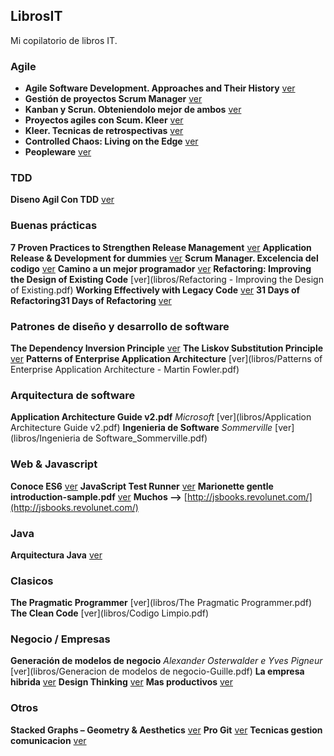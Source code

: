 ## LibrosIT
Mi copilatorio de libros IT.


### Agile
* **Agile Software Development. Approaches and Their History** [ver](libros/agile.pdf)
* **Gestión de proyectos Scrum Manager** [ver](libros/gestion_proyectos_scrum_manager.pdf)
* **Kanban y Scrun. Obteniendolo mejor de ambos** [ver](libros/KanbanVsScrum_Castellano_FINAL-printed.pdf)
* **Proyectos agiles con Scum. Kleer** [ver](libros/kleer-proyecto-agiles-con-scrum.pdf)
* **Kleer. Tecnicas de retrospectivas** [ver](libros/kleer-tecnicas-de-retrospectivas-es.pdf)
* **Controlled Chaos: Living on the Edge** [ver](libros/ControlledChaos.pdf)
* **Peopleware** [ver](Peopleware.pdf)

### TDD
**Diseno Agil Con TDD** [ver](libros/disenoAgilConTdd_ebook.pdf)

### Buenas prácticas
**7 Proven Practices to Strengthen Release Management**  [ver](libros/7ProvenPracticestoStrengthenReleaseManagement.pdf) 
**Application Release & Development for dummies** [ver](libros/AppReleaseDeploymentForDummies.pdf)
**Scrum Manager. Excelencia del codigo** [ver](libros/scrum_manager_excelencia_del_codigo.pdf)
**Camino a un mejor programador** [ver](libros/caminoAunMejorProgramador.pdf)
**Refactoring: Improving the Design of Existing Code** [ver](libros/Refactoring - Improving the Design of Existing.pdf)
**Working Effectively with Legacy Code** [ver](libros/WorkingLegacyCode.pdf)
**31 Days of Refactoring31 Days of Refactoring** [ver](libros/31DaysRefactoring.pdf)

### Patrones de diseño y desarrollo de software
**The Dependency Inversion Principle** [ver](libros/dip.pdf)
**The Liskov Substitution Principle** [ver](libros/lsp.pdf)
**Patterns of Enterprise Application Architecture** [ver](libros/Patterns of Enterprise Application Architecture - Martin Fowler.pdf)

### Arquitectura de software
**Application Architecture Guide v2.pdf** _Microsoft_ [ver](libros/Application Architecture Guide v2.pdf)
**Ingenieria de Software** _Sommerville_ [ver](libros/Ingenieria de Software_Sommerville.pdf)

### Web & Javascript
**Conoce ES6** [ver](libros/conoce-ES6.pdf)
**JavaScript Test Runner** [ver](libros/thesis.pdf)
**Marionette gentle introduction-sample.pdf** [ver](libros/marionette-gentle-introduction-sample.pdf)
**Muchos -->** [http://jsbooks.revolunet.com/](http://jsbooks.revolunet.com/)

### Java
**Arquitectura Java** [ver](libros/ArquitecturaJava.pdf)

### Clasicos
**The Pragmatic Programmer** [ver](libros/The Pragmatic Programmer.pdf)
**The Clean Code** [ver](libros/Codigo Limpio.pdf)

### Negocio / Empresas
**Generación de modelos de negocio** _Alexander Osterwalder e Yves Pigneur_ [ver](libros/Generacion de modelos de negocio-Guille.pdf)
**La empresa hibrida** [ver](libros/laempresahibrida.pdf)
**Design Thinking** [ver](libros/LibroDT_1a_ed_20130603_Espanhol_site.pdf)
**Mas productivos** [ver](libros/mas-productivos.pdf)

### Otros
**Stacked Graphs – Geometry & Aesthetics** [ver](libros/leebyron_stackedgraphs_byron_wattenberg.pdf)
**Pro Git** [ver](libros/progit-en.562.pdf)
**Tecnicas gestion comunicacion** [ver](libros/tecnicas-gestion-comunicacion.pdf)